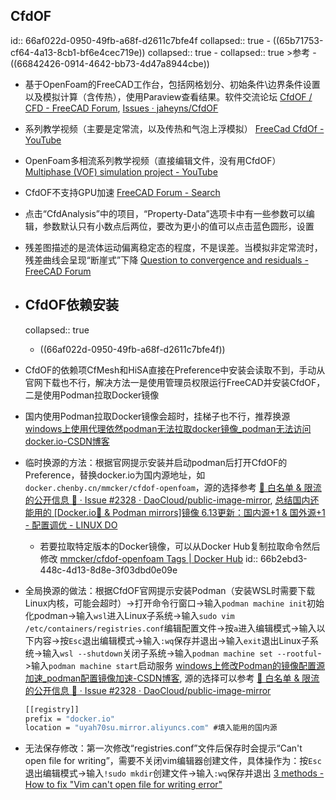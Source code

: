 ## CfdOF
id:: 66af022d-0950-49fb-a68f-d2611c7bfe4f
collapsed:: true
	- ((65b71753-cf64-4a13-8cb1-bf6e4cec719e))
	  collapsed:: true
		- collapsed:: true
		  >参考
			- ((66842426-0914-4642-bb73-4d47a8944cbe))
- 基于OpenFoam的FreeCAD工作台，包括网格划分、初始条件\边界条件设置以及模拟计算（含传热），使用Paraview查看结果。软件交流论坛 [CfdOF / CFD - FreeCAD Forum](https://forum.freecad.org/viewforum.php?f=37), [Issues · jaheyns/CfdOF](https://github.com/jaheyns/CfdOF/issues)
- 系列教学视频（主要是定常流，以及传热和气泡上浮模拟） [FreeCad CfdOf - YouTube](https://www.youtube.com/playlist?list=PL9H9jQE7y0a5jhlyACRzsdfnx-42AYCCX)
- OpenFoam多相流系列教学视频（直接编辑文件，没有用CfdOF） [Multiphase (VOF) simulation project - YouTube](https://www.youtube.com/playlist?list=PLcOe4WUSsMkF93STOampeX-U8hhgbFRbm)
- CfdOF不支持GPU加速 [FreeCAD Forum - Search](https://forum.freecad.org/search.php?keywords=gpu&fid%5B0%5D=37&sid=8747b315ec1236e9db740191b0901985)
- 点击“CfdAnalysis”中的项目，“Property-Data”选项卡中有一些参数可以编辑，参数默认只有小数点后两位，要改为更小的值可以点击蓝色圆形，设置
- 残差图描述的是流体运动偏离稳定态的程度，不是误差。当模拟非定常流时，残差曲线会呈现“断崖式”下降 [Question to convergence and residuals - FreeCAD Forum](https://forum.freecad.org/viewtopic.php?t=66835&sid=00f1f17bc6bb1ebfe8f842a62f1b334f)
- ## CfdOF依赖安装
  collapsed:: true
	- ((66af022d-0950-49fb-a68f-d2611c7bfe4f))
- CfdOF的依赖项CfMesh和HiSA直接在Preference中安装会读取不到，手动从官网下载也不行，解决方法一是使用管理员权限运行FreeCAD并安装CfdOF，二是使用Podman拉取Docker镜像
- 国内使用Podman拉取Docker镜像会超时，挂梯子也不行，推荐换源 [windows上使用代理依然podman无法拉取docker镜像_podman无法访问docker.io-CSDN博客](https://blog.csdn.net/y0_618/article/details/140538657)
- 临时换源的方法：根据官网提示安装并启动podman后打开CfdOF的Preference，替换docker.io为国内源地址，如`docker.chenby.cn/mmcker/cfdof-openfoam`，源的选择参考 [📢 白名单 & 限流 的公开信息 📢 · Issue #2328 · DaoCloud/public-image-mirror](https://github.com/DaoCloud/public-image-mirror/issues/2328), [总结国内还能用的 [Docker.io🐳 & Podman mirrors]镜像 6.13更新：国内源+1 & 国外源+1 - 配置调优 - LINUX DO](https://linux.do/t/topic/108170)
	- 若要拉取特定版本的Docker镜像，可以从Docker Hub复制拉取命令然后修改 [mmcker/cfdof-openfoam Tags | Docker Hub](https://hub.docker.com/r/mmcker/cfdof-openfoam/tags)
	  id:: 66b2ebd3-448c-4d13-8d8e-3f03dbd0e09e
- 全局换源的做法：根据CfdOF官网提示安装Podman（安装WSL时需要下载Linux内核，可能会超时）->打开命令行窗口->输入`podman machine init`初始化podman->输入`wsl`进入Linux子系统->输入`sudo vim /etc/containers/registries.conf`编辑配置文件->按`a`进入编辑模式->输入以下内容->按`Esc`退出编辑模式->输入`:wq`保存并退出->输入`exit`退出Linux子系统->输入`wsl --shutdown`关闭子系统->输入`podman machine set --rootful`->输入`podman machine start`启动服务 [windows上修改Podman的镜像配置源加速_podman配置镜像加速-CSDN博客](https://blog.csdn.net/haohaizi_liu/article/details/139589162), 源的选择可以参考 [📢 白名单 & 限流 的公开信息 📢 · Issue #2328 · DaoCloud/public-image-mirror](https://github.com/DaoCloud/public-image-mirror/issues/2328)
  
  ``` cmd
  [[registry]]
  prefix = "docker.io"
  location = "uyah70su.mirror.aliyuncs.com" #填入能用的国内源
  ```
- 无法保存修改：第一次修改“registries.conf”文件后保存时会提示“Can't open file for writing”，需要不关闭vim编辑器创建文件，具体操作为：按`Esc`退出编辑模式->输入`!sudo mkdir`创建文件->输入`:wq`保存并退出 [3 methods - How to fix "Vim can't open file for writing error"](https://cloudlinuxtech.com/fix-vim-cant-open-file-for-writing-e212/#How_to_fix_etcaptsourceslist%E2%80%9D_E212_Can%E2%80%99t_open_file_for_writing)